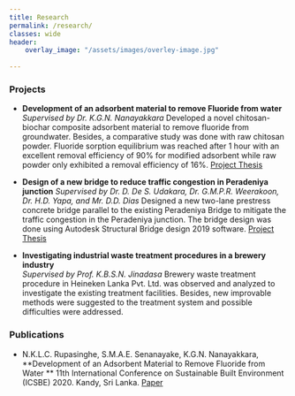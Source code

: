 ```yaml
---
title: Research
permalink: /research/
classes: wide
header:
    overlay_image: "/assets/images/overley-image.jpg"
    
---
```

### Projects 

- **Development of an adsorbent material to remove Fluoride from water** 
  *Supervised by Dr. K.G.N. Nanayakkara*
  Developed a novel chitosan-biochar composite adsorbent material to remove fluoride from groundwater. Besides, a comparative study was done with raw chitosan powder. Fluoride sorption equilibrium was reached after 1 hour with an excellent removal efficiency of 90% for modified adsorbent while raw powder only exhibited a removal efficiency of 16%.
  [Project Thesis](/assets/docs/projects/fyp.pdf)

- **Design of a new bridge to reduce traffic congestion in Peradeniya junction** 
  *Supervised by Dr. D. De S. Udakara, Dr. G.M.P.R. Weerakoon, Dr. H.D. Yapa, and Mr. D.D. Dias*
  Designed a new two-lane prestress concrete bridge parallel to the existing Peradeniya Bridge to mitigate the traffic congestion in the Peradeniya junction. The bridge design was done using Autodesk Structural Bridge design 2019 software.
  [Project Thesis](/assets/docs/projects/multi.pdf)

- **Investigating industrial waste treatment procedures in a brewery industry**  
  *Supervised by Prof. K.B.S.N. Jinadasa*
  Brewery waste treatment procedure in Heineken Lanka Pvt. Ltd. was observed and analyzed to investigate the existing treatment facilities. Besides, new improvable methods were suggested to the treatment system and possible difficulties were addressed.
  

### Publications

- N.K.L.C. Rupasinghe, S.M.A.E. Senanayake, K.G.N. Nanayakkara, **Development of an Adsorbent Material to Remove Fluoride from Water ** 11th International Conference on Sustainable Built Environment (ICSBE) 2020. Kandy, Sri Lanka. [Paper](/assets/docs/publications/icbe2020.pdf)
  

